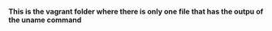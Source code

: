 **This is the vagrant folder where there is only one file that has the outpu of the uname command**
